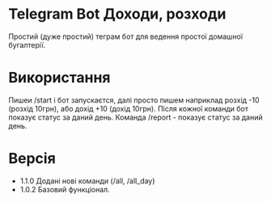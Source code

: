 # Telegram Bot Доходи, розходи

Простий (дуже простий) теграм бот для ведення простої домашної бугалтерії.

# Використання
Пишеи /start і бот запускаєтся, далі просто пишем наприклад розхід -10  (розхід 10грн), або дохід +10 (дохід 10грн). Після кожної команди бот показує статус за даний день.
Команда /report - показує статус за даний день.

# Версія
- 1.1.0 Додані нові команди (/all, /all_day)
- 1.0.2 Базовий функціонал.